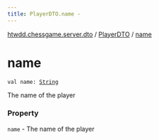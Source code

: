 ```yaml
---
title: PlayerDTO.name - 
---
```


[htwdd.chessgame.server.dto](../index.html) / [PlayerDTO](index.html) / [name](./name.html)

# name

`val name: `[`String`](https://kotlinlang.org/api/latest/jvm/stdlib/kotlin/-string/index.html)

The name of the player

### Property

`name` - The name of the player